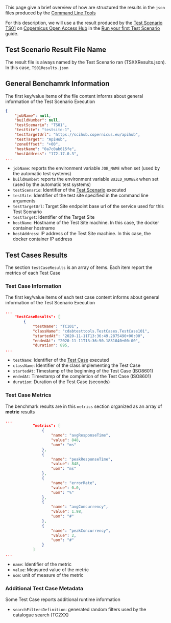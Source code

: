 This page give a brief overview of how are structured the results in the `json` files produced by the [Command Line Tools](Command-Line-Tools.md)

For this description, we will use a the result produced by the [Test Scenario TS01](Test-Scenarios-Description#ts01) on [Copernicus Open Access Hub](https://scihub.copernicus.eu/) in the [Run your first Test Scenario](Run-your-first-Test-Scenario.md) guide.

## Test Scenario Result File Name

The result file is always named by the Test Scenario ran (TSXXResults.json). In this case, `TS01Results.json`

## General Benchamrk Information

The first key/value items of the file content informs about general information of the Test Scenario Execution

```json
{
    "jobName": null,
    "buildNumber": null,
    "testScenario": "TS01",
    "testSite": "testsite-1",
    "testTargetUrl": "https://scihub.copernicus.eu/apihub",
    "testTarget": "ApiHub",
    "zoneOffset": "+00",
    "hostName": "0a7c0ab615fe",
    "hostAddress": "172.17.0.3",
...
```

* `jobName`: reports the environment variable `JOB_NAME` when set (used by the automatic test systems)
* `buildNumber`: reports the environment variable  `BUILD_NUMBER` when set (used by the automatic test systems)
* `testScenario`: Identifier of the [Test Scenario](Test-Scenarios-Description#test-scenarios) executed
* `testSite`: Identifier of the test site specified in the command line arguments
* `testTargetUrl`: Target Site endpoint base url of the service used for this Test Scenario
* `testTarget`: Identifier of the Target Site
* `hostName`: Hostname of the Test Site machine. In this case, the docker container hostname
* `hostAddress`: IP address of the Test Site machine. In this case, the docker container IP address

## Test Cases Results

The section `testCaseResults` is an array of items. Each item report the metrics of each Test Case

### Test Case Information

The first key/value items of each test case content informs about general information of the Test Scenario Execution

```json
...
    "testCaseResults": [
        {
            "testName": "TC101",
            "className": "cdabtesttools.TestCases.TestCase101",
            "startedAt": "2020-11-11T13:36:49.2875490+00:00",
            "endedAt": "2020-11-11T13:36:50.1831040+00:00",
            "duration": 895,
...
```

* `testName`:  Identifier of the [Test Case](Test-Scenarios-Description#test-case) executed
* `className`: Identifier of the class implementing the Test Case
* `startedAt`: Timestamp of the beginning of the Test Case (ISO8601)
* `endedAt`: Timestamp of the completion of the Test Case (ISO8601)
* `duration`: Duration of the Test Case (seconds)

### Test Case Metrics

The benchmark results are in this `metrics` section organized as an array of **metric** results

```json
...
            "metrics": [
                {
                    "name": "avgResponseTime",
                    "value": 848,
                    "uom": "ms"
                },
                {
                    "name": "peakResponseTime",
                    "value": 848,
                    "uom": "ms"
                },
                {
                    "name": "errorRate",
                    "value": 0.0,
                    "uom": "%"
                },
                {
                    "name": "avgConcurrency",
                    "value": 1.98,
                    "uom": "#"
                },
                {
                    "name": "peakConcurrency",
                    "value": 2,
                    "uom": "#"
                }
            ]
...
```

* `name`: Identifier of the metric
* `value`: Measured value of the metric
* `uom`: unit of measure of the metric

### Additional Test Case Metadata

Some Test Case reports additional runtime information

* `searchFiltersDefinition`: generated random filters used by the catalogue search (TC2XX)
